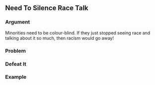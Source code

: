 ## Need To Silence Race Talk

### Argument

Minorities need to be colour-blind. If they just stopped seeing race and talking about it so much, then racism would go away!

### Problem

### Defeat It

### Example

